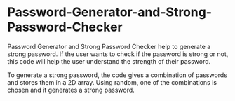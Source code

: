 # Password-Generator-and-Strong-Password-Checker

Password Generator and Strong Password Checker help to generate a strong password. If the user wants to check if the password is strong or not, this code will help the user understand the strength of their password.

To generate a strong password, the code gives a combination of passwords and stores them in a 2D array. Using random, one of the combinations is chosen and it generates a strong password.

